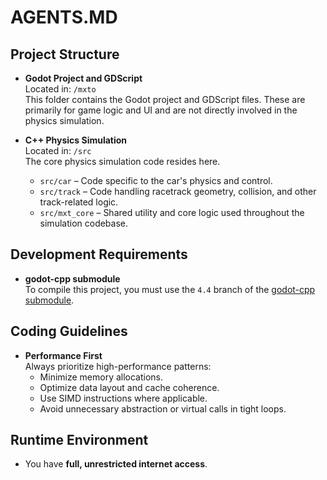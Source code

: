 # AGENTS.MD

## Project Structure

- **Godot Project and GDScript**  
	Located in: `/mxto`  
	This folder contains the Godot project and GDScript files. These are primarily for game logic and UI and are not directly involved in the physics simulation.

- **C++ Physics Simulation**  
	Located in: `/src`  
	The core physics simulation code resides here.

	- `src/car` – Code specific to the car's physics and control.
	- `src/track` – Code handling racetrack geometry, collision, and other track-related logic.
	- `src/mxt_core` – Shared utility and core logic used throughout the simulation codebase.

## Development Requirements

- **godot-cpp submodule**  
	To compile this project, you must use the `4.4` branch of the [godot-cpp submodule](https://github.com/godotengine/godot-cpp.git).

## Coding Guidelines

- **Performance First**  
	Always prioritize high-performance patterns:
	- Minimize memory allocations.
	- Optimize data layout and cache coherence.
	- Use SIMD instructions where applicable.
	- Avoid unnecessary abstraction or virtual calls in tight loops.

## Runtime Environment

- You have **full, unrestricted internet access**.
